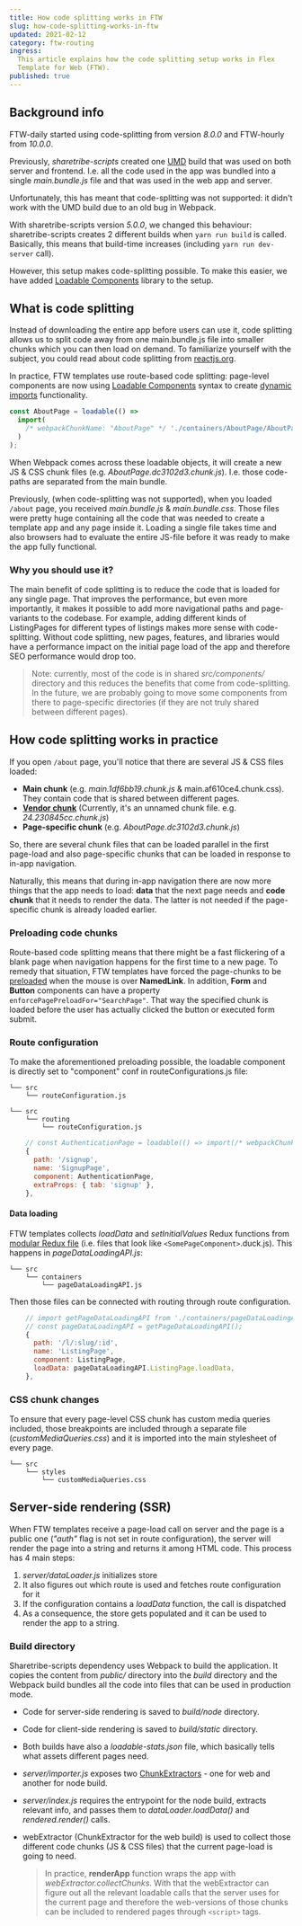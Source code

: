```yaml
---
title: How code splitting works in FTW
slug: how-code-splitting-works-in-ftw
updated: 2021-02-12
category: ftw-routing
ingress:
  This article explains how the code splitting setup works in Flex
  Template for Web (FTW).
published: true
---
```


## Background info

FTW-daily started using code-splitting from version _8.0.0_ and
FTW-hourly from _10.0.0_.

Previously, _sharetribe-scripts_ created one
[UMD](https://dev.to/iggredible/what-the-heck-are-cjs-amd-umd-and-esm-ikm)
build that was used on both server and frontend. I.e. all the code used
in the app was bundled into a single _main.bundle.js_ file and that was
used in the web app and server.

Unfortunately, this has meant that code-splitting was not supported: it
didn't work with the UMD build due to an old bug in Webpack.

With sharetribe-scripts version _5.0.0_, we changed this behaviour:
sharetribe-scripts creates 2 different builds when `yarn run build` is
called. Basically, this means that build-time increases (including
`yarn run dev-server` call).

However, this setup makes code-splitting possible. To make this easier,
we have added [Loadable Components](https://loadable-components.com/)
library to the setup.

## What is code splitting

Instead of downloading the entire app before users can use it, code
splitting allows us to split code away from one main.bundle.js file into
smaller chunks which you can then load on demand. To familiarize
yourself with the subject, you could read about code splitting from
[reactjs.org](https://reactjs.org/docs/code-splitting.html).

In practice, FTW templates use route-based code splitting: page-level
components are now using
[Loadable Components](https://loadable-components.com/) syntax to create
[dynamic imports](https://webpack.js.org/api/module-methods/#import-1)
functionality.

```js
const AboutPage = loadable(() =>
  import(
    /* webpackChunkName: "AboutPage" */ './containers/AboutPage/AboutPage'
  )
);
```

When Webpack comes across these loadable objects, it will create a new
JS & CSS chunk files (e.g. _AboutPage.dc3102d3.chunk.js_). I.e. those
code-paths are separated from the main bundle.

Previously, (when code-splitting was not supported), when you loaded
`/about` page, you received _main.bundle.js_ & _main.bundle.css_. Those
files were pretty huge containing all the code that was needed to create
a template app and any page inside it. Loading a single file takes time
and also browsers had to evaluate the entire JS-file before it was ready
to make the app fully functional.

### Why you should use it?

The main benefit of code splitting is to reduce the code that is loaded
for any single page. That improves the performance, but even more
importantly, it makes it possible to add more navigational paths and
page-variants to the codebase. For example, adding different kinds of
ListingPages for different types of listings makes more sense with
code-splitting. Without code splitting, new pages, features, and
libraries would have a performance impact on the initial page load of
the app and therefore SEO performance would drop too.

> Note: currently, most of the code is in shared _src/components/_
> directory and this reduces the benefits that come from code-splitting.
> In the future, we are probably going to move some components from
> there to page-specific directories (if they are not truly shared
> between different pages).

## How code splitting works in practice

If you open `/about` page, you'll notice that there are several JS & CSS
files loaded:

- **Main chunk** (e.g. _main.1df6bb19.chunk.js_ &
  main.af610ce4.chunk.css). They contain code that is shared between
  different pages.
- [**Vendor chunk**](https://twitter.com/wSokra/status/969633336732905474)
  (Currently, it's an unnamed chunk file. e.g. _24.230845cc.chunk.js_)
- **Page-specific chunk** (e.g. _AboutPage.dc3102d3.chunk.js_)

So, there are several chunk files that can be loaded parallel in the
first page-load and also page-specific chunks that can be loaded in
response to in-app navigation.

Naturally, this means that during in-app navigation there are now more
things that the app needs to load: **data** that the next page needs and
**code chunk** that it needs to render the data. The latter is not
needed if the page-specific chunk is already loaded earlier.

### Preloading code chunks

Route-based code splitting means that there might be a fast flickering
of a blank page when navigation happens for the first time to a new
page. To remedy that situation, FTW templates have forced the
page-chunks to be
[preloaded](https://loadable-components.com/docs/prefetching/#manually-preload-a-component)
when the mouse is over **NamedLink**. In addition, **Form** and
**Button** components can have a property
`enforcePagePreloadFor="SearchPage"`. That way the specified chunk is
loaded before the user has actually clicked the button or executed form
submit.

### Route configuration

To make the aforementioned preloading possible, the loadable component
is directly set to "component" conf in routeConfigurations.js file:

```shell
└── src
    └── routeConfiguration.js
```

<extrainfo title="FTW-product has routeConfiguration.js file in a different location">

```shell
└── src
    └── routing
        └── routeConfiguration.js
```

</extrainfo>

```js
    // const AuthenticationPage = loadable(() => import(/* webpackChunkName: "AuthenticationPage" */ './containers/AuthenticationPage/AuthenticationPage'));
    {
      path: '/signup',
      name: 'SignupPage',
      component: AuthenticationPage,
      extraProps: { tab: 'signup' },
    },
```

#### Data loading

FTW templates collects _loadData_ and _setInitialValues_ Redux functions
from
[modular Redux file](https://github.com/erikras/ducks-modular-redux)
(i.e. files that look like `<SomePageComponent>`.duck.js). This happens
in _pageDataLoadingAPI.js_:

```shell
└── src
    └── containers
        └── pageDataLoadingAPI.js
```

Then those files can be connected with routing through route
configuration.

```js
    // import getPageDataLoadingAPI from './containers/pageDataLoadingAPI';
    // const pageDataLoadingAPI = getPageDataLoadingAPI();
    {
      path: '/l/:slug/:id',
      name: 'ListingPage',
      component: ListingPage,
      loadData: pageDataLoadingAPI.ListingPage.loadData,
    },
```

### CSS chunk changes

To ensure that every page-level CSS chunk has custom media queries
included, those breakpoints are included through a separate file
(_customMediaQueries.css_) and it is imported into the main stylesheet
of every page.

```shell
└── src
    └── styles
        └── customMediaQueries.css
```

## Server-side rendering (SSR)

When FTW templates receive a page-load call on server and the page is a
public one (_"auth"_ flag is not set in route configuration), the server
will render the page into a string and returns it among HTML code. This
process has 4 main steps:

1. _server/dataLoader.js_ initializes store
2. It also figures out which route is used and fetches route
   configuration for it
3. If the configuration contains a _loadData_ function, the call is
   dispatched
4. As a consequence, the store gets populated and it can be used to
   render the app to a string.

### Build directory

Sharetribe-scripts dependency uses Webpack to build the application. It
copies the content from _public/_ directory into the _build_ directory
and the Webpack build bundles all the code into files that can be used
in production mode.

- Code for server-side rendering is saved to _build/node_ directory.
- Code for client-side rendering is saved to _build/static_ directory.
- Both builds have also a _loadable-stats.json_ file, which basically
  tells what assets different pages need.
- _server/importer.js_ exposes two
  [ChunkExtractors](https://loadable-components.com/docs/server-side-rendering/#collecting-chunks) -
  one for web and another for node build.
- _server/index.js_ requires the entrypoint for the node build, extracts
  relevant info, and passes them to _dataLoader.loadData()_ and
  _rendered.render()_ calls.
- webExtractor (ChunkExtractor for the web build) is used to collect
  those different code chunks (JS & CSS files) that the current
  page-load is going to need.

  > In practice, **renderApp** function wraps the app with
  > _webExtractor.collectChunks_. With that the webExtractor can figure
  > out all the relevant loadable calls that the server uses for the
  > current page and therefore the web-versions of those chunks can be
  > included to rendered pages through `<script>` tags.
